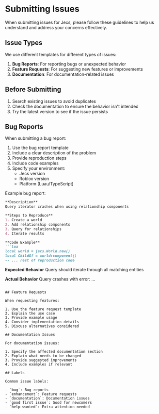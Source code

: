 # Submitting Issues

When submitting issues for Jecs, please follow these guidelines to help us understand and address your concerns effectively.

## Issue Types

We use different templates for different types of issues:

1. **Bug Reports**: For reporting bugs or unexpected behavior
2. **Feature Requests**: For suggesting new features or improvements
3. **Documentation**: For documentation-related issues

## Before Submitting

1. Search existing issues to avoid duplicates
2. Check the documentation to ensure the behavior isn't intended
3. Try the latest version to see if the issue persists

## Bug Reports

When submitting a bug report:

1. Use the bug report template
2. Include a clear description of the problem
3. Provide reproduction steps
4. Include code examples
5. Specify your environment:
   - Jecs version
   - Roblox version
   - Platform (Luau/TypeScript)

Example bug report:
```markdown
**Description**
Query iterator crashes when using relationship components

**Steps to Reproduce**
1. Create a world
2. Add relationship components
3. Query for relationships
4. Iterate results

**Code Example**
```lua
local world = jecs.World.new()
local ChildOf = world:component()
-- ... rest of reproduction code
```

**Expected Behavior**
Query should iterate through all matching entities

**Actual Behavior**
Query crashes with error: ...
```

## Feature Requests

When requesting features:

1. Use the feature request template
2. Explain the use case
3. Provide example usage
4. Consider implementation details
5. Discuss alternatives considered

## Documentation Issues

For documentation issues:

1. Specify the affected documentation section
2. Explain what needs to be changed
3. Provide suggested improvements
4. Include examples if relevant

## Labels

Common issue labels:

- `bug`: Bug reports
- `enhancement`: Feature requests
- `documentation`: Documentation issues
- `good first issue`: Good for newcomers
- `help wanted`: Extra attention needed